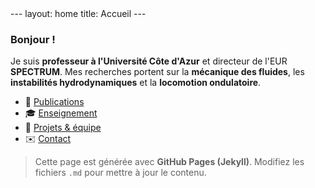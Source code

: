 <link rel="stylesheet" href="/assets/css/style.css">
---
layout: home
title: Accueil
---

### Bonjour !

Je suis **professeur à l'Université Côte d'Azur** et directeur de l'EUR **SPECTRUM**. 
Mes recherches portent sur la **mécanique des fluides**, les **instabilités hydrodynamiques** et la **locomotion ondulatoire**.

- 📄 [Publications](./publications)  
- 🎓 [Enseignement](./enseignement)  
- 🧪 [Projets & équipe](./projets)  
- ✉️ [Contact](./contact)

> Cette page est générée avec **GitHub Pages (Jekyll)**. Modifiez les fichiers `.md` pour mettre à jour le contenu.
